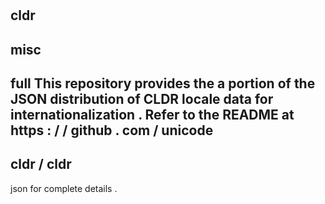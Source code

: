 #
cldr
-
misc
-
full
This
repository
provides
the
a
portion
of
the
JSON
distribution
of
CLDR
locale
data
for
internationalization
.
Refer
to
the
README
at
https
:
/
/
github
.
com
/
unicode
-
cldr
/
cldr
-
json
for
complete
details
.
